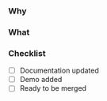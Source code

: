 <!--
Thanks for your interest in the project. Bugs filed and PRs submitted are appreciated!

Please make sure you're familiar with and follow the instructions in the contributing guidelines (found in the CONTRIBUTING.md file).

Please fill out the information below to expedite the review and (hopefully) merge of your pull request!
-->

### Why

<!-- What changes are being made? What feature/bug is being fixed here? If you are closing an issue, use the keyword 'resolves' to link the issue automatically -->

### What

<!-- what have you done, if its a bug, whats your solution? -->

### Checklist

<!-- Have you done all of these things?  -->

<!--
To check an item, place an "x" in the box like so: "- [x] Documentation"
Remove items that are irrelevant to your changes.
-->

- [ ] Documentation updated
- [ ] Demo added
- [ ] Ready to be merged

<!-- if you untick ready to be merged & you haven't submitted as a draft, we will change it to draft. -->

<!-- feel free to add additional comments -->

